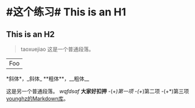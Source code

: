 ﻿**#这个练习#**
This is an H1
=============

This is an H2
-------------




>taoxuejiao
这是一个普通段落。

<table>
    <tr>
        <td>Foo</td>
    </tr>
</table>
*斜体*，_斜体_ **粗体**，__粗体__

这是另一个普通段落。
*wqfdsaf*
**大家好扣押**
-(+*)第一项 -(+*)第二项 -(+*)第三项
<br>
[younghz的Markdown库](https:://github.com/younghz/Markdown "Markdown")。